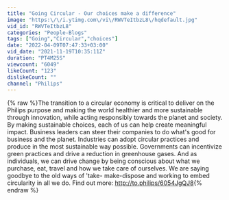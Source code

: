 ```yaml
---
title: "Going Circular - Our choices make a difference"
image: "https:\/\/i.ytimg.com\/vi\/RWVTeItbzL8\/hqdefault.jpg"
vid_id: "RWVTeItbzL8"
categories: "People-Blogs"
tags: ["Going","Circular","choices"]
date: "2022-04-09T07:47:33+03:00"
vid_date: "2021-11-19T10:35:11Z"
duration: "PT4M25S"
viewcount: "6049"
likeCount: "123"
dislikeCount: ""
channel: "Philips"
---
```

{% raw %}The transition to a circular economy is critical to deliver on the Philips purpose and making the world healthier and more sustainable through innovation, while acting responsibly towards the planet and society. By making sustainable choices, each of us can help create meaningful impact. Business leaders can steer their companies to do what's good for business and the planet. Industries can adopt circular practices and produce in the most sustainable way possible. Governments can incentivize green practices and drive a reduction in greenhouse gases. And as individuals, we can drive change by being conscious about what we purchase, eat, travel and how we take care of ourselves. We are saying goodbye to the old ways of 'take- make-dispose and working to embed circularity in all we do. Find out more: <a rel="nofollow" target="blank" href="http://to.philips/6054JgQJ8">http://to.philips/6054JgQJ8</a>{% endraw %}
